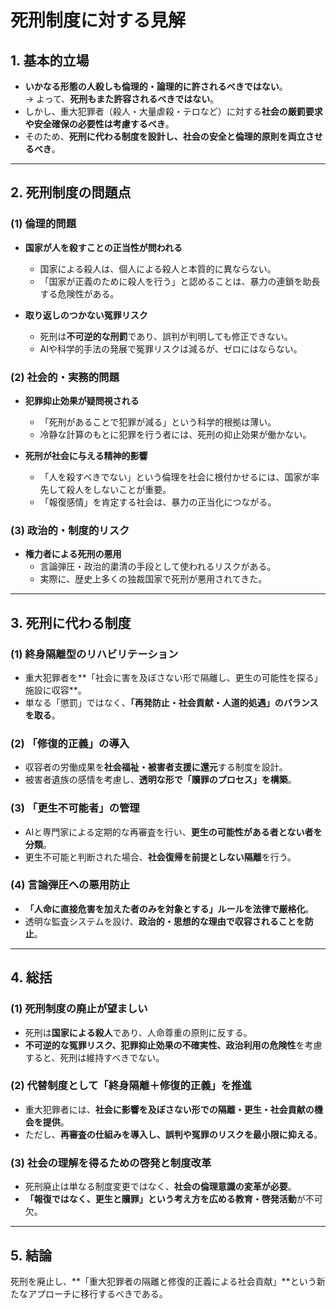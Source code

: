 # **死刑制度に対する見解**

## **1. 基本的立場**
- **いかなる形態の人殺しも倫理的・論理的に許されるべきではない**。  
  → よって、**死刑もまた許容されるべきではない**。
- しかし、重大犯罪者（殺人・大量虐殺・テロなど）に対する**社会の厳罰要求や安全確保の必要性は考慮するべき**。
- そのため、**死刑に代わる制度を設計し、社会の安全と倫理的原則を両立させるべき**。

---

## **2. 死刑制度の問題点**
### **(1) 倫理的問題**
- **国家が人を殺すことの正当性が問われる**
  - 国家による殺人は、個人による殺人と本質的に異ならない。
  - 「国家が正義のために殺人を行う」と認めることは、暴力の連鎖を助長する危険性がある。

- **取り返しのつかない冤罪リスク**
  - 死刑は**不可逆的な刑罰**であり、誤判が判明しても修正できない。
  - AIや科学的手法の発展で冤罪リスクは減るが、ゼロにはならない。

### **(2) 社会的・実務的問題**
- **犯罪抑止効果が疑問視される**
  - 「死刑があることで犯罪が減る」という科学的根拠は薄い。
  - 冷静な計算のもとに犯罪を行う者には、死刑の抑止効果が働かない。

- **死刑が社会に与える精神的影響**
  - 「人を殺すべきでない」という倫理を社会に根付かせるには、国家が率先して殺人をしないことが重要。
  - 「報復感情」を肯定する社会は、暴力の正当化につながる。

### **(3) 政治的・制度的リスク**
- **権力者による死刑の悪用**
  - 言論弾圧・政治的粛清の手段として使われるリスクがある。
  - 実際に、歴史上多くの独裁国家で死刑が悪用されてきた。

---

## **3. 死刑に代わる制度**
### **(1) 終身隔離型のリハビリテーション**
- 重大犯罪者を**「社会に害を及ぼさない形で隔離し、更生の可能性を探る」施設に収容**。
- 単なる「懲罰」ではなく、**「再発防止・社会貢献・人道的処遇」のバランスを取る**。

### **(2) 「修復的正義」の導入**
- 収容者の労働成果を**社会福祉・被害者支援に還元**する制度を設計。
- 被害者遺族の感情を考慮し、**透明な形で「贖罪のプロセス」を構築**。

### **(3) 「更生不可能者」の管理**
- AIと専門家による定期的な再審査を行い、**更生の可能性がある者とない者を分類**。
- 更生不可能と判断された場合、**社会復帰を前提としない隔離**を行う。

### **(4) 言論弾圧への悪用防止**
- **「人命に直接危害を加えた者のみを対象とする」ルールを法律で厳格化**。
- 透明な監査システムを設け、**政治的・思想的な理由で収容されることを防止**。

---

## **4. 総括**
### **(1) 死刑制度の廃止が望ましい**
- 死刑は**国家による殺人**であり、人命尊重の原則に反する。
- **不可逆的な冤罪リスク、犯罪抑止効果の不確実性、政治利用の危険性**を考慮すると、死刑は維持すべきでない。

### **(2) 代替制度として「終身隔離＋修復的正義」を推進**
- 重大犯罪者には、**社会に影響を及ぼさない形での隔離・更生・社会貢献の機会を提供**。
- ただし、**再審査の仕組みを導入し、誤判や冤罪のリスクを最小限に抑える**。

### **(3) 社会の理解を得るための啓発と制度改革**
- 死刑廃止は単なる制度変更ではなく、**社会の倫理意識の変革が必要**。
- **「報復ではなく、更生と贖罪」という考え方を広める教育・啓発活動**が不可欠。

---

## **5. 結論**
死刑を廃止し、**「重大犯罪者の隔離と修復的正義による社会貢献」**という新たなアプローチに移行するべきである。
